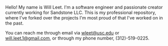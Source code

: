 Hello! My name is Will Leet. I'm a software engineer and passionate creator currently working for Sandstone LLC.
This is my professional repository, where I've forked over the projects I'm most proud of that I've worked on in the past. 

You can reach me through email via wleet@usc.edu or will.leet.1@gmail.com, or through my phone number, (312)-519-0225. 


